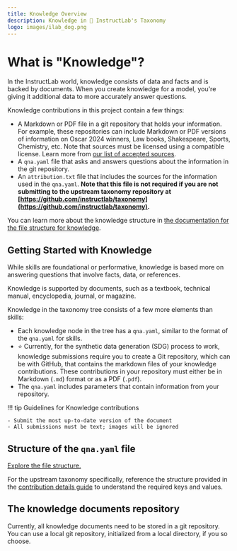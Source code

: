 ```yaml
---
title: Knowledge Overview
description: Knowledge in 🐶 InstructLab's Taxonomy
logo: images/ilab_dog.png
---
```

# What is "Knowledge"?

In the InstructLab world, knowledge consists of data and facts and is backed by documents. When you create knowledge for a model, you're giving it additional data to more accurately answer questions.

Knowledge contributions in this project contain a few things:

- A Markdown or PDF file in a git repository that holds your information. For example, these repositories can include Markdown or PDF versions of information on Oscar 2024 winners, Law books, Shakespeare, Sports, Chemistry, etc. Note that sources must be licensed using a compatible license. Learn more from [our list of accepted sources](../upstream/knowledge_contribution_details.md#accepted-sources-of-knowledge).
- A `qna.yaml` file that asks and answers questions about the information in the git repository.
- An `attribution.txt` file that includes the sources for the information used in the `qna.yaml`. **Note that this file is not required if you are not submitting to the upstream taxonomy repository at [https://github.com/instructlab/taxonomy](https://github.com/instructlab/taxonomy).**

You can learn more about the knowledge structure in [the documentation for the file structure for knowledge](file_structure.md).

## Getting Started with Knowledge

While skills are foundational or performative, knowledge is based more on answering questions that involve facts, data, or references.

Knowledge is supported by documents, such as a textbook, technical manual, encyclopedia, journal, or magazine.

Knowledge in the taxonomy tree consists of a few more elements than skills:

- Each knowledge node in the tree has a `qna.yaml`, similar to the format of the `qna.yaml` for skills.
- ⭐ Currently, for the synthetic data generation (SDG) process to work, knowledge submissions require you to create a Git repository, which can be with GitHub, that contains the markdown files of your knowledge contributions. These contributions in your repository must either be in Markdown (`.md`) format or as a PDF (`.pdf`).
- The `qna.yaml` includes parameters that contain information from your repository.

!!! tip
    Guidelines for Knowledge contributions

    - Submit the most up-to-date version of the document
    - All submissions must be text; images will be ignored

## Structure of the `qna.yaml` file

[Explore the file structure.](file_structure.md)

For the upstream taxonomy specifically, reference the structure provided in the [contribution details guide](../upstream/knowledge_contribution_details.md#the-qnayaml-file) to understand the required keys and values.

## The knowledge documents repository

Currently, all knowledge documents need to be stored in a git repository. You can use a local git repository, initialized from a local directory, if you so choose.